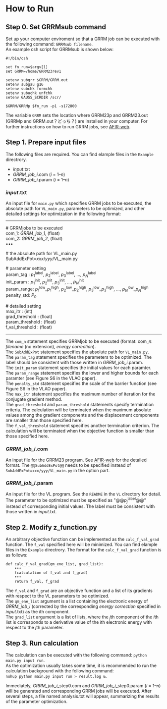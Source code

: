 # How to Run
## Step 0. Set GRRMsub command
Set up your computer enviroment so that a GRRM job can be executed with the following command: `GRRMsub filename`.  
An example csh script for GRRMsub is shown below:  
    
    #!/bin/csh
    
    set fn_run=$argv[1]
    set GRRM=/home/GRRM23rev1
    
    setenv subgrr $GRRM/GRRM.out
    setenv subgau g16
    setenv subchk formchk
    setenv subuchk unfchk
    setenv GAUSS_SCRDIR /scr/
    
    $GRRM/GRRMp $fn_run -p1 -s172800

The variable `GRRM` sets the location where GRRM23p and GRRM23.out (GRRMp and GRRM.out？どっち？) are installed in your computer. For further instructions on how to run GRRM jobs, see [AFIR-web](https://afir.sci.hokudai.ac.jp).

## Step 1. Prepare input files
The following files are required. You can find elample files in the `Example` directrory.  
- _input_.txt  
- _GRRM_job_i_.com (_i_ = 1–_n_)  
- _GRRM_job_i_.param (_i_ = 1–_n_)  


### _input_.txt
An input file for `main.py` which specifies GRRM jobs to be executed, the absolute path for `VL_main.py`, parameters to be optimized, and other detailed settings for optimization in the following format:

  ----------
  \# GRRMjobs to be executed  
  com_1: _GRRM_job_1_, (float)   
  com_2: _GRRM_job_2_, (float)   
  •••
  
  \# the absolute path for VL_main.py  
  SubAddExPot=_xxx_/_yyy_/VL_main.py  
  
  \# parameter setting  
  param_tag  : _p_<sub>1</sub><sup>label</sup>, _p_<sub>2</sub><sup>label</sup>, _p_<sub>3</sub><sup>label</sup>, ..., _p<sub>N</sub>_<sup>label</sup>   
  init_param : _p_<sub>1</sub><sup>init</sup>, _p_<sub>2</sub><sup>init</sup>, _p_<sub>3</sub><sup>init</sup>, ..., _p<sub>N</sub>_<sup>init</sup>  
  param_range: _p_<sub>1</sub><sup>low</sup>\__p_<sub>1</sub><sup>high</sup>, _p_<sub>2</sub><sup>low</sup>\__p_<sub>2</sub><sup>high</sup>, _p_<sub>3</sub><sup>low</sup>\__p_<sub>3</sub><sup>high</sup>, ..., _p<sub>N</sub>_<sup>low</sup>\__p<sub>N</sub>_<sup>high</sup>  
  penalty_std: _P_<sub>0</sub>  
  
  \# detailed setting  
  max_itr         : (int)   
  grad_threshold  : (float)   
  param_threshold : (float)   
  f_val_threshold : (float)   

  ----------
The `com_n` statement specifies GRRMjob to be executed (format: com\__n_: _filename_ (no extension), _energy correction_).  
The `SubAddExPot` statement specifies the absolute path for `VL_main.py`.    
The `param_tag` statement specifies the parameters to be optimized. The label should be consistent with those written in _GRRM_job_i_.param.      
The `init_param` statement specifies the initial values for each paramter.    
The `param_range` statement specifies the lower and higher bounds for each paramter (see Figure S6 in the VLAO paper).  
The `penalty_std` statement specifies the scale of the barrier function (see Figure S6 in the VLAO paper).  
The `max_itr` statement specifies the maximum number of iteration for the conjugate gradient method.   
The `grad_threshold` and `param_threshold` statements specify termination criteria. The calculation will be terminated when the maximum absolute values among the gradient components and the displacement components are smaller than those specified here.  
The `f_val_threshold` statement specifies another termination criterion. The calculation will be terminated when the objective function is smaller than those specified here.  
   

### _GRRM_job_i_.com
An input file for the GRRM23 program. See [AFIR-web](https://afir.sci.hokudai.ac.jp) for the detailed format. The `@@SubAddExPot@@` needs to be specified instead of `SubAddExPot=xxx/yyy/VL_main.py` in the option part.

### _GRRM_job_i_.param
An input file for the VL program. See the `README` in the `VL` directory for detail. The parameter to be optimized must be specified as "@@_p<sub>j</sub>_<sup>label</sup>@@" instead of corresponding initial values. The label must be consistent with those written in _input_.txt.  

## Step 2. Modify z_function.py
An arbitrary objective function can be implemented as the `calc_f_val_grad` function. The `f_val` specified here will be minimized. 
You can find elample files in the `Example` directrory. The format for the `calc_f_val_grad` function is as follows:

    def calc_f_val_grad(qm_ene_list, grad_list):
        •••
        (calculation of f_val and f_grad)
        •••
        return f_val, f_grad

The `f_val` and `f_grad` are an objective function and a list of its gradients with respect to the VL parameters to be optimized.  
The `qm_ene_list` argument is a list containing the electronic energy of _GRRM_job_i_ (corrected by the corresponding _energy correction_ specified in  _input_.txt) as the *i*th component.  
The `grad_list` argument is a list of lists, where the *j*th component of the *i*th list is corresponds to a derivative value of the *i*th electronic energy with respect to the *j*th parameter.

## Step 3. Run calculation
The calculation can be executed with the following command: `python main.py input run`.  
As the optimization usually takes some time, it is recommended to run the calculation background with the following command:  
`nohup python main.py input run > result.log &`.  

Immediately, _GRRM_job_i_\_step0.com and _GRRM_job_i_\_step0.param (_i_ = 1–_n_) will be generated and corresponding GRRM jobs will be executed. After several steps, a file named analysis.txt will appear, summarizing the results of the parameter optimization.

